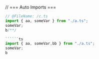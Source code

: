 // === Auto Imports === 
```ts
// @FileName: /c.ts
import { aa, someVar } from "./a.ts";
someVar;
b/**/

``````ts
import { aa, someVar,bb } from "./a.ts";
someVar;
b

```

